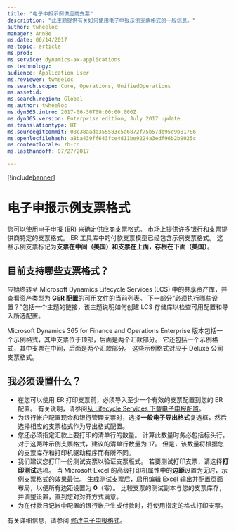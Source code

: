 ```yaml
---
title: "电子申报示例供应商支票"
description: "此主题提供有关如何使用电子申报示例支票格式的一般信息。"
author: twheeloc
manager: AnnBe
ms.date: 06/14/2017
ms.topic: article
ms.prod: 
ms.service: dynamics-ax-applications
ms.technology: 
audience: Application User
ms.reviewer: twheeloc
ms.search.scope: Core, Operations, UnifiedOperations
ms.assetid: 
ms.search.region: Global
ms.author: twheeloc
ms.dyn365.intro: 2017-06-30T00:00:00.000Z
ms.dyn365.version: Enterprise edition, July 2017 update
ms.translationtype: HT
ms.sourcegitcommit: 08c38aada355583c5a6872f75b57db95d9b81786
ms.openlocfilehash: a8ba439ff643fce4811be9224a3edf96b2b9025c
ms.contentlocale: zh-cn
ms.lasthandoff: 07/27/2017

---
```


[!include[banner](../includes/banner.md)]

# <a name="electronic-reporting-sample-check-formats"></a>电子申报示例支票格式

您可以使用电子申报 (ER) 来确定供应商支票格式。 市场上提供许多银行和支票提供商特定的支票格式。 ER 工具库中的付款支票模型已经包含示例支票格式。 这些示例支票标记为**支票在中间（美国）**和**支票在上面，存根在下面（美国）**。

## <a name="what-check-formats-are-currently-supported"></a>目前支持哪些支票格式？

应始终转至 Microsoft Dynamics Lifecycle Services (LCS) 中的共享资产库，并查看资产类型为 **GER 配置**的可用文件的当前列表。 下一部分“必须执行哪些设置？”包括一个主题的链接，该主题说明如何创建 LCS 存储库以检查可用配置和导入所选配置。

Microsoft Dynamics 365 for Finance and Operations Enterprise 版本包括一个示例格式，其中支票位于顶部，后面是两个汇款部分。 它还包括一个示例格式，其中支票在中间，后面是两个汇款部分。 这些示例格式对应于 Deluxe 公司支票格式。

## <a name="what-do-i-have-to-set-up"></a>我必须设置什么？

- 在您可以使用 ER 打印支票前，必须导入至少一个有效的支票配置到您的 ER 配置。 有关说明，请参阅[从 Lifecycle Services 下载电子申报配置](/dynamics365/unified-operations/dev-itpro/analytics/download-electronic-reporting-configuration-lcs)。
- 为银行帐户配置现金和银行管理支票时，选择**一般电子导出格式**复选框，然后选择相应的支票格式作为导出格式配置。
- 您还必须指定汇款上要打印的清单行的数量。 计算此数量时务必包括标头行。 对于这两种示例支票格式，建议的清单行数量为 17。 但是，该数量将根据您的支票库存和打印机驱动程序而有所不同。
- 我们建议您打印一份测试支票以验证支票版式。 若要测试打印支票，请选择**打印测试**选项。 当 Microsoft Excel 的高级打印机属性中的**边距**设置为**无**时，示例支票格式的效果最佳。 生成测试支票后，启用编辑 Excel 输出并配置页面布局，以便所有边距设置为 **0**（零）。 比较支票的测试副本与您的支票库存，并调整设置，直到您对对齐方式满意。
- 为在付款日记帐中配置的银行帐户生成付款时，将使用指定的格式打印支票。

有关详细信息，请参阅 [修改电子申报格式](/dynamics365/unified-operations/dev-itpro/analytics/modify-electronic-reporting-format-reapply-excel-template)。

